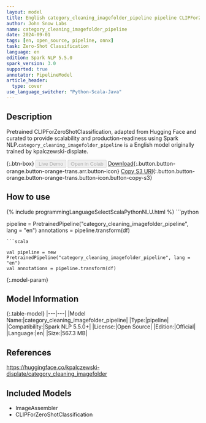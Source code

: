 ```yaml
---
layout: model
title: English category_cleaning_imagefolder_pipeline pipeline CLIPForZeroShotClassification from kpalczewski-displate
author: John Snow Labs
name: category_cleaning_imagefolder_pipeline
date: 2024-09-01
tags: [en, open_source, pipeline, onnx]
task: Zero-Shot Classification
language: en
edition: Spark NLP 5.5.0
spark_version: 3.0
supported: true
annotator: PipelineModel
article_header:
  type: cover
use_language_switcher: "Python-Scala-Java"
---
```


## Description

Pretrained CLIPForZeroShotClassification, adapted from Hugging Face and curated to provide scalability and production-readiness using Spark NLP.`category_cleaning_imagefolder_pipeline` is a English model originally trained by kpalczewski-displate.

{:.btn-box}
<button class="button button-orange" disabled>Live Demo</button>
<button class="button button-orange" disabled>Open in Colab</button>
[Download](https://s3.amazonaws.com/auxdata.johnsnowlabs.com/public/models/category_cleaning_imagefolder_pipeline_en_5.5.0_3.0_1725225857245.zip){:.button.button-orange.button-orange-trans.arr.button-icon}
[Copy S3 URI](s3://auxdata.johnsnowlabs.com/public/models/category_cleaning_imagefolder_pipeline_en_5.5.0_3.0_1725225857245.zip){:.button.button-orange.button-orange-trans.button-icon.button-copy-s3}

## How to use



<div class="tabs-box" markdown="1">
{% include programmingLanguageSelectScalaPythonNLU.html %}
```python

pipeline = PretrainedPipeline("category_cleaning_imagefolder_pipeline", lang = "en")
annotations =  pipeline.transform(df)   

```
```scala

val pipeline = new PretrainedPipeline("category_cleaning_imagefolder_pipeline", lang = "en")
val annotations = pipeline.transform(df)

```
</div>

{:.model-param}
## Model Information

{:.table-model}
|---|---|
|Model Name:|category_cleaning_imagefolder_pipeline|
|Type:|pipeline|
|Compatibility:|Spark NLP 5.5.0+|
|License:|Open Source|
|Edition:|Official|
|Language:|en|
|Size:|567.3 MB|

## References

https://huggingface.co/kpalczewski-displate/category_cleaning_imagefolder

## Included Models

- ImageAssembler
- CLIPForZeroShotClassification